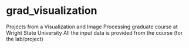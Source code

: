 # grad_visualization
Projects from a Visualization and Image Processing graduate course at Wright State University
All the input data is provided from the course (for the lab/project)
